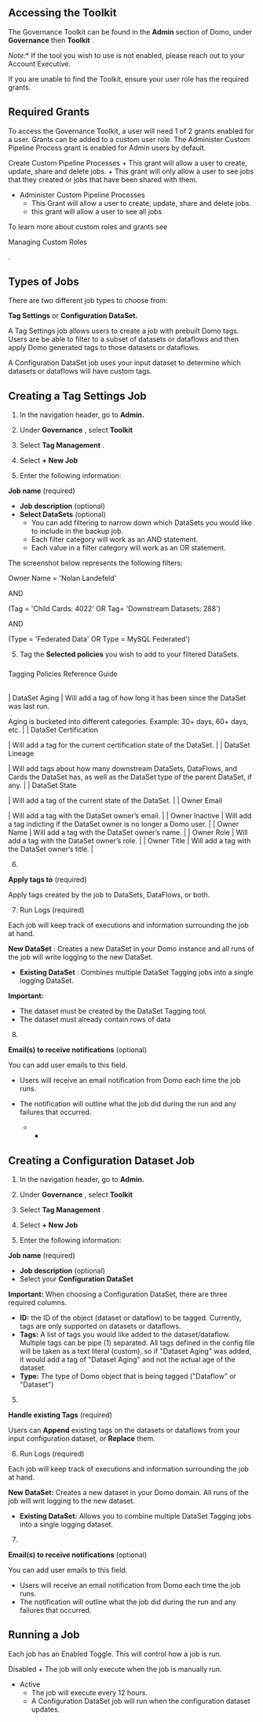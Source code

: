 

Accessing the Toolkit
-----------------------

The Governance Toolkit can be found in the
 **Admin**
 section of Domo, under
 **Governance**
 then
 **Toolkit**
 .

*Note:**
 If the tool you wish to use is not enabled, please reach out to your Account Executive.

If you are unable to find the Toolkit, ensure your user role has the required grants.


 Required Grants
-----------------

To access the Governance Toolkit, a user will need 1 of 2 grants enabled for a user. Grants can be added to a custom user role. The Administer Custom Pipeline Process grant is enabled for Admin users by default.

 Create Custom Pipeline Processes
	+ This grant will allow a user to create, update, share and delete jobs.
	+ This grant will only allow a user to see jobs that they created or jobs that have been shared with them.
* Administer Custom Pipeline Processes
	+ This Grant will allow a user to create, update, share and delete jobs.
	+ this grant will allow a user to see all jobs

To learn more about custom roles and grants see

Managing Custom Roles

.


 Types of Jobs
---------------


 There are two different job types to choose from:


**Tag Settings**
 or
 **Configuration DataSet.**


 A Tag Settings job allows users to create a job with prebuilt Domo tags. Users are be able to filter to a subset of datasets or dataflows and then apply Domo generated tags to those datasets or dataflows.

A Configuration DataSet job uses your input dataset to determine which datasets or dataflows will have custom tags.


 Creating a Tag Settings Job
-----------------------------

1. In the navigation header, go to
 **Admin.**


 2. Under
 **Governance**
 , select
 **Toolkit**


 2. Select
 **Tag Management**
 .


 3. Select
 **+ New Job**


 4. Enter the following information:

 **Job name**
 (required)
* **Job description**
 (optional)
* **Select DataSets**
 (optional)
	+ You can add filtering to narrow down which DataSets you would like to include in the backup job.
	+ Each filter category will work as an AND statement.
	+ Each value in a filter category will work as an OR statement.

The screenshot below represents the following filters:


 Owner Name = 'Nolan Landefeld'


 AND


 (Tag = 'Child Cards: 4022' OR Tag= 'Downstream Datasets: 288')


 AND


 (Type = 'Federated Data' OR Type = MySQL Federated')

5. Tag the
 **Selected policies**
 you wish to add to your filtered DataSets.

###
 Tagging Policies Reference Guide


|  |  |
| --- | --- |
|
 DataSet Aging
  |
 Will add a tag of how long it has been since the DataSet was last run.


 Aging is bucketed into different categories. Example: 30+ days, 60+ days, etc.
  |
|
 DataSet Certification


 |
 Will add a tag for the current certification state of the DataSet.
  |
|
 DataSet Lineage


 |
 Will add tags about how many downstream DataSets, DataFlows, and Cards the DataSet has, as well as the DataSet type of the parent DataSet, if any.
  |
|
 DataSet State


 |
 Will add a tag of the current state of the DataSet.
  |
|
 Owner Email


 |
 Will add a tag with the DataSet owner’s email.
  |
|
 Owner Inactive
  |
 Will add a tag indicting if the DataSet owner is no longer a Domo user.
  |
|
 Owner Name
  |
 Will add a tag with the DataSet owner’s name.
  |
|
 Owner Role
  |
 Will add a tag with the DataSet owner’s role.
  |
|
 Owner Title
  |
 Will add a tag with the DataSet owner’s title.
  |

6.
 **Apply tags to**
 (required)


 Apply tags created by the job to DataSets, DataFlows, or both.


 7. Run Logs (required)


 Each job will keep track of executions and information surrounding the job at hand.

 **New DataSet**
 : Creates a new DataSet in your Domo instance and all runs of the job will write logging to the new DataSet.
* **Existing DataSet**
 : Combines multiple DataSet Tagging jobs into a single logging DataSet.


**Important:**


* The dataset must be created by the DataSet Tagging tool.
* The dataset must already contain rows of data


 8.
 **Email(s) to receive notifications**
 (optional)

 You can add user emails to this field.
* Users will receive an email notification from Domo each time the job runs.
* The notification will outline what the job did during the run and any failures that occurred.


	+ -

Creating a Configuration Dataset Job
--------------------------------------

1. In the navigation header, go to
 **Admin.**


 2. Under
 **Governance**
 , select
 **Toolkit**


 2. Select
 **Tag Management**
 .


 3. Select
 **+ New Job**


 4. Enter the following information:

 **Job name**
 (required)
* **Job description**
 (optional)
* Select your
 **Configuration DataSet**


**Important:**
 When choosing a Configuration DataSet, there are three required columns.


* **ID:**
 the ID of the object (dataset or dataflow) to be tagged. Currently, tags are only supported on datasets or dataflows.
* **Tags:**
 A list of tags you would like added to the dataset/dataflow. Multiple tags can be pipe (1) separated. All tags defined in the config file will be taken as a text literal (custom), so if "Dataset Aging" was added, it would add a tag of "Dataset Aging" and not the actual age of the dataset.
* **Type:**
 The type of Domo object that is being tagged ("Dataflow" or "Dataset")

5.
 **Handle existing Tags**
 (required)


 Users can
 **Append**
 existing tags on the datasets or dataflows from your input configuration dataset, or
 **Replace**
 them.


 6. Run Logs (required)


 Each job will keep track of executions and information surrounding the job at hand.

 **New DataSet:**
 Creates a new dataset in your Domo domain. All runs of the job will writ logging to the new dataset.
* **Existing DataSet:**
 Allows you to combine multiple DataSet Tagging jobs into a single logging dataset.

7.
 **Email(s) to receive notifications**
 (optional)

 You can add user emails to this field.
* Users will receive an email notification from Domo each time the job runs.
* The notification will outline what the job did during the run and any failures that occurred.

Running a Job
---------------

Each job has an Enabled Toggle. This will control how a job is run.

 Disabled
	+ The job will only execute when the job is manually run.
* Active
	+ The job will execute every 12 hours.
	+ A Configuration DataSet job will run when the configuration dataset updates.

